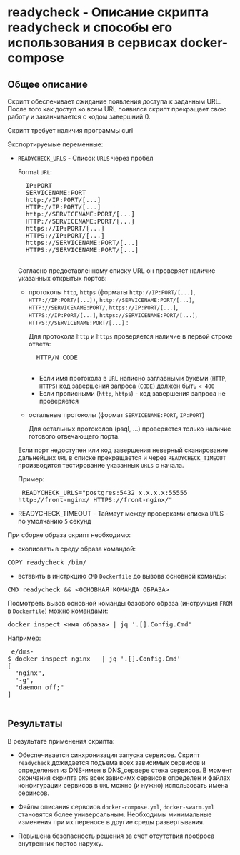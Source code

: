 # readycheck - Описание скрипта readycheck и способы его использования в сервисах docker-compose


## Общее описание

Скрипт обеспечивает ожидание появления доступа к заданным URL. После того как доступ ко всем URL появился скрипт прекращает свою работу и заканчивается с кодом завершний 0.

Скрипт требует наличия программы curl

Экспортируемые переменные:

* `READYCHECK_URLS` - Список `URLS` через пробел

    Format `URL`:
    <pre>
    IP:PORT
    SERVICENAME:PORT
    http://IP:PORT/[...]
    HTTP://IP:PORT/[...]
    http://SERVICENAME:PORT/[...]
    HTTP://SERVICENAME:PORT/[...]
    https://IP:PORT/[...]
    HTTPS://IP:PORT/[...]
    https://SERVICENAME:PORT/[...]
    HTTPS://SERVICENAME:PORT/[...]
    </pre>
    Согласно предоставленному списку URL он проверяет наличие указанных открытых портов:

    - протоколы `http`, `https` (форматы `http://IP:PORT/[...]`, `HTTP://IP:PORT/[...])`, `http://SERVICENAME:PORT/[...]`, `HTTP://SERVICENAME:PORT/`, `https://IP:PORT/[...]`, `HTTPS://IP:PORT/[...]`, `https://SERVICENAME:PORT/[...]`, `HTTPS://SERVICENAME:PORT/[...]`  :

        Для протокола `http` и `https`  проверяется наличие в первой строке ответа:
        <pre>
        HTTP/N CODE
        </pre>
        - Если имя протокола в `URL` написно заглавными буквми (`HTTP`, `HTTPS`) код завершения запроса  (`CODE`) должен быть `< 400`
        - Если прописными (`http`, `https`) - код завершения запроса не проверяется

    - остальные протоколы (формат `SERVICENAME:PORT`, `IP:PORT`)

        Для остальных протоколов (psql, ...) проверяется только наличие готового отвечающего порта.

    Если порт недоступен или код завершения неверный сканирование дальнейших `URL` в списке прекращается и через `READYCHECK_TIMEOUT` производится тестирование указанных `URLs` с начала.

    Пример:
        <pre>
        READYCHECK_URLS="postgres:5432 x.x.x.x:55555 http://front-nginx/ HTTPS://front-nginx/"
        </pre>

* READYCHECK_TIMEOUT - Таймаут между проверками списка `URL`S - по умолчанию `5` секунд

При сборке образа скрипт необходимо:

* скопиовать в среду образа командой:
<pre>
COPY readycheck /bin/
</pre>

* вставить в инстркцию `CMD` `Dockerfile` до вызова основной команды:
<pre>
CMD readycheck && &lt;ОСНОВНАЯ_КОМАНДА_ОБРАЗА&gt;
</pre>

Посмотреть вызов основной команды базового образа (инструкция `FROM` в `Dockerfile`) можно командами:
<pre>
docker inspect &lt;имя_образа&gt; | jq '.[].Config.Cmd'
</pre>

Например:
<pre> e/dms-
$ docker inspect nginx   | jq '.[].Config.Cmd'
[
  "nginx",
  "-g",
  "daemon off;"
]

</pre>



## Результаты

В результате применения скрипта:

* Обеспечивается синхронизация запуска сервисов. Скрипт `readycheck` дожидается подъема всех зависимых сервисов и определения из DNS-имен в DNS_сервере стека сервисов. В момент окончания скрипта `DNS` всех зависимх сервисов определен и файлах конфигурации сервисов в `URL` можно (и нужно) использовать имена сериисов.

* Файлы описания сервсиов `docker-compose.yml`, `docker-swarm.yml` становятся более универсальным. Необходимы минимальные изменения при их переносе в другие среды развертывания.

* Повышена безопасность решения за счет отсутствия проброса внутренних портов наружу.

